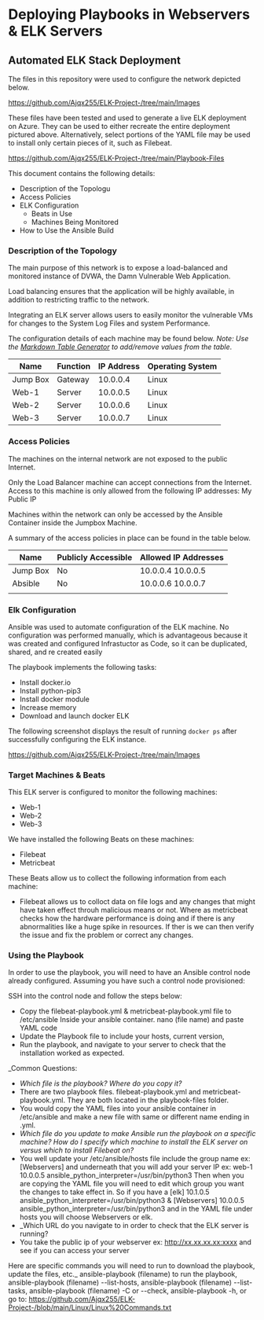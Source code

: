 # Deploying Playbooks in Webservers & ELK Servers
## Automated ELK Stack Deployment

The files in this repository were used to configure the network depicted below.

https://github.com/Ajqx255/ELK-Project-/tree/main/Images

These files have been tested and used to generate a live ELK deployment on Azure. They can be used to either recreate the entire deployment pictured above. Alternatively, select portions of the YAML file may be used to install only certain pieces of it, such as Filebeat.

https://github.com/Ajqx255/ELK-Project-/tree/main/Playbook-Files

This document contains the following details:
- Description of the Topologu
- Access Policies
- ELK Configuration
  - Beats in Use
  - Machines Being Monitored
- How to Use the Ansible Build


### Description of the Topology

The main purpose of this network is to expose a load-balanced and monitored instance of DVWA, the Damn Vulnerable Web Application.

Load balancing ensures that the application will be highly available, in addition to restricting traffic to the network.
 
Integrating an ELK server allows users to easily monitor the vulnerable VMs for changes to the System Log Files and system Performance.

The configuration details of each machine may be found below.
_Note: Use the [Markdown Table Generator](http://www.tablesgenerator.com/markdown_tables) to add/remove values from the table_.

| Name     | Function | IP Address | Operating System |
|----------|----------|------------|------------------|
| Jump Box | Gateway  | 10.0.0.4   | Linux            |
| Web-1    | Server   | 10.0.0.5   | Linux            |
| Web-2    | Server   | 10.0.0.6   | Linux            |
| Web-3    | Server   | 10.0.0.7   | Linux            |

### Access Policies

The machines on the internal network are not exposed to the public Internet. 

Only the Load Balancer machine can accept connections from the Internet. Access to this machine is only allowed from the following IP addresses: My Public IP 

Machines within the network can only be accessed by the Ansible Container inside the Jumpbox Machine.

A summary of the access policies in place can be found in the table below.

| Name     | Publicly Accessible | Allowed IP Addresses |
|----------|---------------------|----------------------|
| Jump Box | No                  | 10.0.0.4 10.0.0.5    |
| Absible  | No                  | 10.0.0.6 10.0.0.7    |
|          |                     |                      |

### Elk Configuration

Ansible was used to automate configuration of the ELK machine. No configuration was performed manually, which is advantageous because it was created and configured Infrastuctor as Code, so it can be duplicated, shared, and re created easily

The playbook implements the following tasks:
- Install docker.io
- Install python-pip3
- Install docker module
- Increase memory
- Download and launch docker ELK

The following screenshot displays the result of running `docker ps` after successfully configuring the ELK instance.

https://github.com/Ajqx255/ELK-Project-/tree/main/Images

### Target Machines & Beats
This ELK server is configured to monitor the following machines:
- Web-1
- Web-2
- Web-3

We have installed the following Beats on these machines:
- Filebeat
- Metricbeat

These Beats allow us to collect the following information from each machine:
- Filebeat allows us to colloct data on file logs and any changes that might have taken effect throuh malicious means or not. Where as metricbeat checks how the hardware performance is doing and if there is any abnormalities like a huge spike in resources. If ther is we can then verify the issue and fix the problem or correct any changes. 

### Using the Playbook
In order to use the playbook, you will need to have an Ansible control node already configured. Assuming you have such a control node provisioned: 

SSH into the control node and follow the steps below:
- Copy the filebeat-playbook.yml & metricbeat-playbook.yml file to /etc/ansible Inside your ansible container. nano (file name) and paste YAML code
- Update the Playbook file to include your hosts, current version, 
- Run the playbook, and navigate to your server to check that the installation worked as expected.

_Common Questions: 
- _Which file is the playbook? Where do you copy it?_
- There are two playbook files. filebeat-playbook.yml and metricbeat-playbook.yml. They are both located in the playbook-files folder. 
- You would copy the YAML files into your ansible container in /etc/ansible and make a new file with same or different name ending in .yml. 
- _Which file do you update to make Ansible run the playbook on a specific machine? How do I specify which machine to install the ELK server on versus which to install Filebeat on?_
- You well update your /etc/ansible/hosts file include the group name ex: [Webservers] and underneath that you will add your server IP ex: web-1 10.0.0.5 ansible_python_interpreter=/usr/bin/python3 <The path should be something that is preinstalled.> Then when you are copying the YAML file you will need to edit which group you want the changes to take effect in. So if you have a [elk] 10.1.0.5 ansible_python_interpreter=/usr/bin/python3 & [Webservers] 10.0.0.5 ansible_python_interpreter=/usr/bin/python3 and in the YAML file under hosts you will choose Webservers or elk. 
- _Which URL do you navigate to in order to check that the ELK server is running?
- You take the public ip of your webserver ex: http://xx.xx.xx.xx:xxxx and see if you can access your server

Here are specific commands you will need to run to download the playbook, update the files, etc._
ansible-playbook (filename) to run the playbook, 
ansible-playbook (filename) --list-hosts,
ansible-playbook (filename) --list-tasks,
ansible-playbook (filename) -C or --check,
ansible-playbook -h,
or go to:
https://github.com/Ajqx255/ELK-Project-/blob/main/Linux/Linux%20Commands.txt
